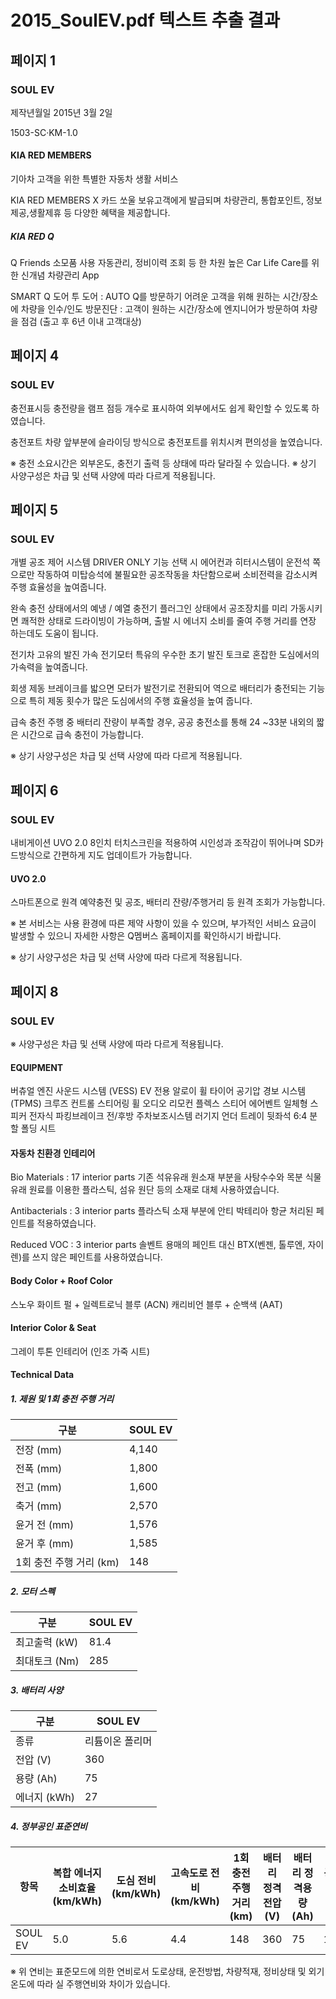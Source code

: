# 2015_SoulEV.pdf 텍스트 추출 결과

## 페이지 1

### SOUL EV

제작년월일
2015년 3월 2일

1503-SC·KM-1.0

#### KIA RED MEMBERS 

기아차 고객을 위한 특별한 자동차 생활 서비스

KIA RED MEMBERS X 카드 
쏘울 보유고객에게 발급되며 차량관리, 통합포인트, 정보제공,생활제휴 등 다양한 혜택을 제공합니다.

##### KIA RED Q

Q Friends
소모품 사용 자동관리, 정비이력 조회 등 한 차원 높은 Car Life Care를 위한 신개념 차량관리 App

SMART Q
도어 투 도어 : AUTO Q를 방문하기 어려운 고객을 위해 원하는 시간/장소에 차량을 인수/인도
방문진단 : 고객이 원하는 시간/장소에 엔지니어가 방문하여 차량을 점검 (출고 후 6년 이내 고객대상)

## 페이지 4

### SOUL EV

충전표시등
충전량을 램프 점등 개수로 표시하여 외부에서도 쉽게 확인할 수 있도록 하였습니다.

충전포트
차량 앞부분에 슬라이딩 방식으로 충전포트를 위치시켜 편의성을 높였습니다.

※ 충전 소요시간은 외부온도, 충전기 출력 등 상태에 따라 달라질 수 있습니다.
※ 상기 사양구성은 차급 및 선택 사양에 따라 다르게 적용됩니다.

## 페이지 5

### SOUL EV

개별 공조 제어 시스템
DRIVER ONLY 기능 선택 시 에어컨과 히터시스템이 운전석 쪽으로만 작동하여 미탑승석에 불필요한 공조작동을 차단함으로써 소비전력을 감소시켜 주행 효율성을 높여줍니다.

완속 충전 상태에서의 예냉 / 예열
충전기 플러그인 상태에서 공조장치를 미리 가동시키면 쾌적한 상태로 드라이빙이 가능하며, 출발 시 에너지 소비를 줄여 주행 거리를 연장 하는데도 도움이 됩니다.

전기차 고유의 발진 가속
전기모터 특유의 우수한 초기 발진 토크로 혼잡한 도심에서의 가속력을 높여줍니다.

회생 제동
브레이크를 밟으면 모터가 발전기로 전환되어 역으로 배터리가 충전되는 기능으로 특히 제동 횟수가 많은 도심에서의 주행 효율성을 높여 줍니다.

급속 충전
주행 중 배터리 잔량이 부족할 경우, 공공 충전소를 통해 24 ~33분 내외의 짧은 시간으로 급속 충전이 가능합니다. 

※ 상기 사양구성은 차급 및 선택 사양에 따라 다르게 적용됩니다.

## 페이지 6

### SOUL EV

내비게이션 UVO 2.0
8인치 터치스크린을 적용하여 시인성과 조작감이 뛰어나며 SD카드방식으로 간편하게 지도 업데이트가 가능합니다.

#### UVO 2.0

스마트폰으로 원격 예약충전 및 공조, 배터리 잔량/주행거리 등 원격 조회가 가능합니다.

※  본 서비스는 사용 환경에  따른 제약 사항이 있을 수 있으며, 부가적인 서비스 요금이 발생할 수 있으니 자세한 사항은 Q멤버스 홈페이지를 확인하시기 바랍니다.

※ 상기 사양구성은 차급 및 선택 사양에 따라 다르게 적용됩니다.

## 페이지 8

### SOUL EV

※ 사양구성은 차급 및 선택 사양에 따라 다르게 적용됩니다.

#### EQUIPMENT

버츄얼 엔진 사운드  시스템 (VESS)
EV 전용 알로이 휠
타이어 공기압 경보 시스템 (TPMS)
크루즈 컨트롤
스티어링 휠 오디오 리모컨
플렉스 스티어
에어벤트 일체형 스피커
전자식 파킹브레이크
전/후방 주차보조시스템
러기지 언더 트레이
뒷좌석 6:4 분할 폴딩 시트

#### 자동차 친환경 인테리어

Bio Materials : 17 interior parts
기존 석유유래 원소재 부분을 사탕수수와 목분 식물유래 원료를 이용한 플라스틱, 섬유 원단 등의 소재로 대체 사용하였습니다.

Antibacterials : 3 interior parts
플라스틱 소재 부분에 안티 박테리아 항균 처리된 페인트를 적용하였습니다.

Reduced VOC :  3 interior parts
솔벤트 용매의 페인트 대신 BTX(벤젠, 톨루엔, 자이렌)를 쓰지 않은 페인트를 사용하였습니다.

#### Body Color + Roof Color

스노우 화이트 펄 + 일렉트로닉 블루 (ACN)
캐리비언 블루 + 순백색 (AAT)

#### Interior Color & Seat

그레이 투톤 인테리어 (인조 가죽 시트)

#### Technical Data

##### 1. 제원 및 1회 충전 주행 거리

| 구분         | SOUL EV |
|--------------|---------|
| 전장 (mm)    | 4,140   |
| 전폭 (mm)    | 1,800   |
| 전고 (mm)    | 1,600   |
| 축거 (mm)    | 2,570   |
| 윤거 전 (mm) | 1,576   |
| 윤거 후 (mm) | 1,585   |
| 1회 충전 주행 거리 (km) | 148     |

##### 2. 모터 스펙

| 구분        | SOUL EV |
|-------------|---------|
| 최고출력 (kW) | 81.4    |
| 최대토크 (Nm) | 285     |

##### 3. 배터리 사양

| 구분          | SOUL EV           |
|---------------|------------------|
| 종류          | 리튬이온 폴리머   |
| 전압 (V)      | 360              |
| 용량 (Ah)     | 75               |
| 에너지 (kWh)  | 27               |

##### 4. 정부공인 표준연비

| 항목                        | 복합 에너지 소비효율 (km/kWh) | 도심 전비 (km/kWh) | 고속도로 전비 (km/kWh) | 1회 충전 주행거리 (km) | 배터리 정격전압 (V) | 배터리 정격용량 (Ah) | 공차중량 (kg) |
|-----------------------------|----------------------------|------------------|----------------------|-----------------------|------------------|--------------------|----------------|
| SOUL EV                     | 5.0                        | 5.6              | 4.4                  | 148                   | 360              | 75                 | 1,508          |

※ 위 연비는 표준모드에 의한 연비로서 도로상태, 운전방법, 차량적재, 정비상태 및 외기온도에 따라 실 주행연비와 차이가 있습니다.



